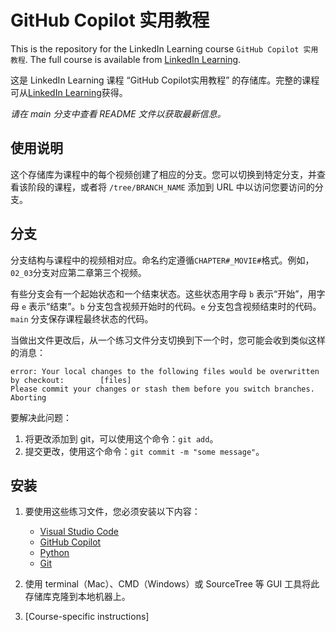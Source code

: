 # GitHub Copilot 实用教程

This is the repository for the LinkedIn Learning course `GitHub Copilot 实用教程`. The full course is available from [LinkedIn Learning][lil-course-url].

这是 LinkedIn Learning 课程 “GitHub Copilot实用教程” 的存储库。完整的课程可从[LinkedIn Learning][lil-course-url]获得。

_请在 main 分支中查看 README 文件以获取最新信息。_

## 使用说明

这个存储库为课程中的每个视频创建了相应的分支。您可以切换到特定分支，并查看该阶段的课程，或者将 `/tree/BRANCH_NAME` 添加到 URL 中以访问您要访问的分支。

## 分支

分支结构与课程中的视频相对应。命名约定遵循`CHAPTER#_MOVIE#`格式。例如，`02_03`分支对应第二章第三个视频。

有些分支会有一个起始状态和一个结束状态。这些状态用字母 `b` 表示“开始”，用字母 `e` 表示“结束”。`b` 分支包含视频开始时的代码。`e` 分支包含视频结束时的代码。`main` 分支保存课程最终状态的代码。

当做出文件更改后，从一个练习文件分支切换到下一个时，您可能会收到类似这样的消息：

```text
error: Your local changes to the following files would be overwritten by checkout:        [files]
Please commit your changes or stash them before you switch branches.
Aborting
```

要解决此问题：

1. 将更改添加到 git，可以使用这个命令：`git add`。
2. 提交更改，使用这个命令：`git commit -m "some message"`。

## 安装

1. 要使用这些练习文件，您必须安装以下内容：

    - [Visual Studio Code](https://code.visualstudio.com/)
    - [GitHub Copilot](https://copilot.github.com/)
    - [Python](https://www.python.org/downloads/)
    - [Git](https://git-scm.com/downloads)

2. 使用 terminal（Mac）、CMD（Windows）或 SourceTree 等 GUI 工具将此存储库克隆到本地机器上。
3. [Course-specific instructions]

[0]: # (Replace these placeholder URLs with actual course URLs)

[lil-course-url]: https://www.linkedin.com/learning/
[lil-thumbnail-url]: http://
